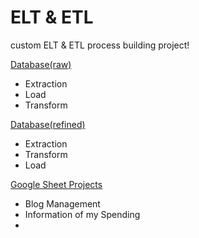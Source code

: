 # ELT & ETL
custom ELT & ETL process building project!

[Database(raw)](https://github.com/CharmStrange/Project/tree/main/Python/Text%20Analysis/%EB%8B%B9%EA%B7%BC/Prototype_PySpark)
- Extraction
- Load
- Transform


[Database(refined)](https://github.com/CharmStrange/Tribal-Wars-Stats-Crawler/tree/main/Databases)
- Extraction
- Transform
- Load

[Google Sheet Projects]()
- Blog Management
- Information of my Spending
- 
